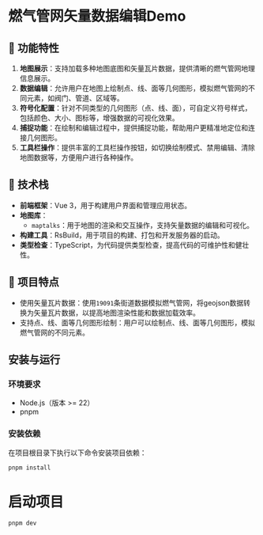 
# 燃气管网矢量数据编辑Demo


## 🥝 功能特性

1. **地图展示**：支持加载多种地图底图和矢量瓦片数据，提供清晰的燃气管网地理信息展示。
2. **数据编辑**：允许用户在地图上绘制点、线、面等几何图形，模拟燃气管网的不同元素，如阀门、管道、区域等。
3. **符号化配置**：针对不同类型的几何图形（点、线、面），可自定义符号样式，包括颜色、大小、图标等，增强数据的可视化效果。
4. **捕捉功能**：在绘制和编辑过程中，提供捕捉功能，帮助用户更精准地定位和连接几何图形。
5. **工具栏操作**：提供丰富的工具栏操作按钮，如切换绘制模式、禁用编辑、清除地图数据等，方便用户进行各种操作。

## 🎢 技术栈

- **前端框架**：Vue 3，用于构建用户界面和管理应用状态。
- **地图库**：
  - `maptalks`：用于地图的渲染和交互操作，支持矢量数据的编辑和可视化。
- **构建工具**：RsBuild，用于项目的构建、打包和开发服务器的启动。
- **类型检查**：TypeScript，为代码提供类型检查，提高代码的可维护性和健壮性。


## 🤖 项目特点

- 使用矢量瓦片数据：使用`19091`条街道数据模拟燃气管网，将geojson数据转换为矢量瓦片数据，以提高地图渲染性能和数据加载效率。
- 支持点、线、面等几何图形绘制：用户可以绘制点、线、面等几何图形，模拟燃气管网的不同元素。

## 安装与运行

### 环境要求
- Node.js（版本 >= 22）
- pnpm

### 安装依赖

在项目根目录下执行以下命令安装项目依赖：
```bash
pnpm install
```

# 启动项目

```bash
pnpm dev
```

